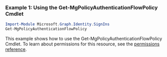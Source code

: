### Example 1: Using the Get-MgPolicyAuthenticationFlowPolicy Cmdlet
```powershell
Import-Module Microsoft.Graph.Identity.SignIns
Get-MgPolicyAuthenticationFlowPolicy
```
This example shows how to use the Get-MgPolicyAuthenticationFlowPolicy Cmdlet.
To learn about permissions for this resource, see the [permissions reference](/graph/permissions-reference).
